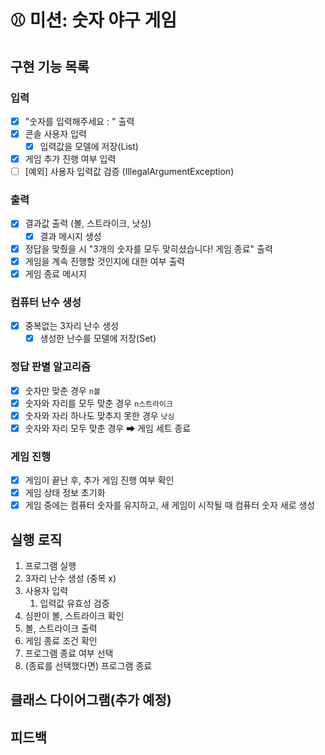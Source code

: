 # ⚾ 미션: 숫자 야구 게임

## 구현 기능 목록 

### 입력
- [x] "숫자를 입력해주세요 : " 출력
- [x] 콘솔 사용자 입력
  - [x] 입력값을 모델에 저장(List)
- [x] 게임 추가 진행 여부 입력
- [ ] [예외] 사용자 입력값 검증 (IllegalArgumentException)

### 출력
- [x] 결과값 출력 (볼, 스트라이크, 낫싱)
  - [x] 결과 메시지 생성 
- [x] 정답을 맞췄을 시 "3개의 숫자를 모두 맞히셨습니다! 게임 종료" 출력
- [x] 게임을 계속 진행할 것인지에 대한 여부 출력
- [x] 게임 종료 메시지

### 컴퓨터 난수 생성 
- [x] 중복없는 3자리 난수 생성
  - [x] 생성한 난수를 모델에 저장(Set)

### 정답 판별 알고리즘
- [x] 숫자만 맞춘 경우 `n볼`
- [x] 숫자와 자리를 모두 맞춘 경우 `n스트라이크`
- [x] 숫자와 자리 하나도 맞추지 못한 경우 `낫싱`
- [x] 숫자와 자리 모두 맞춘 경우 ➡ 게임 세트 종료

### 게임 진행
- [x] 게임이 끝난 후, 추가 게임 진행 여부 확인  
- [x] 게임 상태 정보 초기화 
- [x] 게임 중에는 컴퓨터 숫자를 유지하고, 새 게임이 시작될 때 컴퓨터
숫자 새로 생성

## 실행 로직

1. 프로그램 실행
2. 3자리 난수 생성 (중복 x)
3. 사용자 입력
   1. 입력값 유효성 검증
4. 심판이 볼, 스트라이크 확인
5. 볼, 스트라이크 출력
6. 게임 종료 조건 확인
7. 프로그램 종료 여부 선택
8. (종료를 선택했다면) 프로그램 종료

## 클래스 다이어그램(추가 예정)

## 피드백 